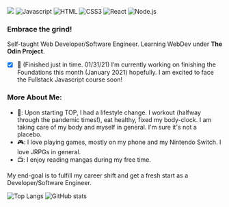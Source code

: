 ![](https://visitor-badge.laobi.icu/badge?page_id=bananabread08.bananabread08)
![Javascript](https://img.shields.io/badge/-javascript-000?&logo=javascript)
![HTML](https://img.shields.io/badge/-HTML5-000?&logo=HTML5)
![CSS3](https://img.shields.io/badge/-CSS3-000?&logo=CSS3)
![React](https://img.shields.io/badge/-React-000?&logo=React)
![Node.js](https://img.shields.io/badge/-Node.js-000?&logo=node.js)

### Embrace the grind!

<!--
**bananabread08/bananabread08** is a ✨ _special_ ✨ repository because its `README.md` (this file) appears on your GitHub profile.--> 
Self-taught Web Developer/Software Engineer. Learning WebDev under **The Odin Project**.

- [x] 🔭 (Finished just in time. 01/31/21) I’m currently working on finishing the Foundations this month (January 2021) hopefully. I am excited to face the Fullstack Javascript course soon!
### More About Me:
- 💪: Upon starting TOP, I had a lifestyle change. I workout (halfway through the pandemic times!), eat healthy, fixed my body-clock. I am taking care of my body and myself in general. I'm sure it's not a placebo. 
- 🎮: I love playing games, mostly on my phone and my Nintendo Switch. I love JRPGs in general.
- 📺: I enjoy reading mangas during my free time. 

My end-goal is to fulfill my career shift and get a fresh start as a Developer/Software Engineer.

![Top Langs](https://github-readme-stats.vercel.app/api/top-langs/?username=bananabread08&theme=tokyonight)
![GitHub stats](https://github-readme-stats.vercel.app/api?username=bananabread08&show_icons=true&theme=tokyonight)


